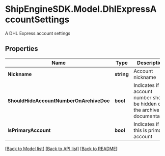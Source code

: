 # ShipEngineSDK.Model.DhlExpressAccountSettings
A DHL Express account settings

## Properties

Name | Type | Description | Notes
------------ | ------------- | ------------- | -------------
**Nickname** | **string** | Account nickname | [optional] 
**ShouldHideAccountNumberOnArchiveDoc** | **bool** | Indicates if the account number should be hidden on the archive documentation | [optional] 
**IsPrimaryAccount** | **bool** | Indicates if this is primary account | [optional] 

[[Back to Model list]](../README.md#documentation-for-models) [[Back to API list]](../README.md#documentation-for-api-endpoints) [[Back to README]](../README.md)

